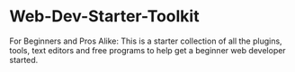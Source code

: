 # Web-Dev-Starter-Toolkit
For Beginners and Pros Alike: This is a starter collection of all the plugins, tools, text editors and free programs to help get a beginner web developer started.
